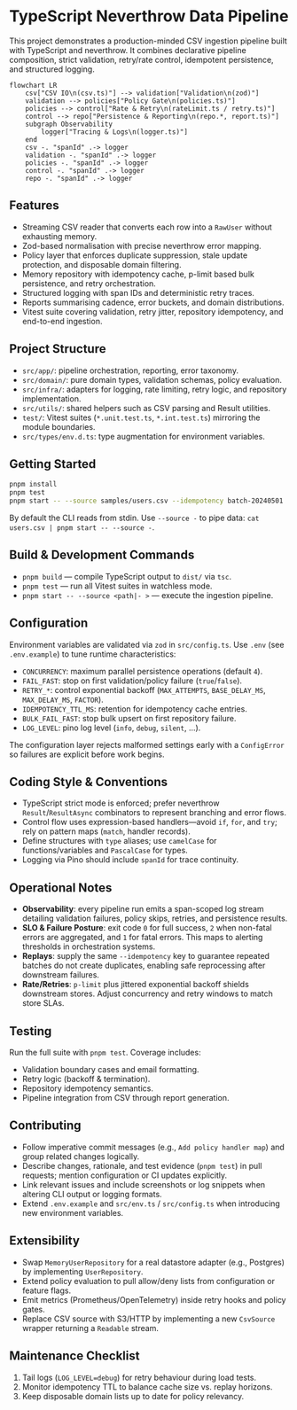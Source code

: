 # TypeScript Neverthrow Data Pipeline

This project demonstrates a production-minded CSV ingestion pipeline built with TypeScript and neverthrow. It combines declarative pipeline composition, strict validation, retry/rate control, idempotent persistence, and structured logging.

```mermaid
flowchart LR
    csv["CSV IO\n(csv.ts)"] --> validation["Validation\n(zod)"]
    validation --> policies["Policy Gate\n(policies.ts)"]
    policies --> control["Rate & Retry\n(rateLimit.ts / retry.ts)"]
    control --> repo["Persistence & Reporting\n(repo.*, report.ts)"]
    subgraph Observability
        logger["Tracing & Logs\n(logger.ts)"]
    end
    csv -. "spanId" .-> logger
    validation -. "spanId" .-> logger
    policies -. "spanId" .-> logger
    control -. "spanId" .-> logger
    repo -. "spanId" .-> logger
```

## Features

- Streaming CSV reader that converts each row into a `RawUser` without exhausting memory.
- Zod-based normalisation with precise neverthrow error mapping.
- Policy layer that enforces duplicate suppression, stale update protection, and disposable domain filtering.
- Memory repository with idempotency cache, p-limit based bulk persistence, and retry orchestration.
- Structured logging with span IDs and deterministic retry traces.
- Reports summarising cadence, error buckets, and domain distributions.
- Vitest suite covering validation, retry jitter, repository idempotency, and end-to-end ingestion.

## Project Structure

- `src/app/`: pipeline orchestration, reporting, error taxonomy.
- `src/domain/`: pure domain types, validation schemas, policy evaluation.
- `src/infra/`: adapters for logging, rate limiting, retry logic, and repository implementation.
- `src/utils/`: shared helpers such as CSV parsing and Result utilities.
- `test/`: Vitest suites (`*.unit.test.ts`, `*.int.test.ts`) mirroring the module boundaries.
- `src/types/env.d.ts`: type augmentation for environment variables.

## Getting Started

```bash
pnpm install
pnpm test
pnpm start -- --source samples/users.csv --idempotency batch-20240501
```

By default the CLI reads from stdin. Use `--source -` to pipe data: `cat users.csv | pnpm start -- --source -`.

## Build & Development Commands

- `pnpm build` — compile TypeScript output to `dist/` via `tsc`.
- `pnpm test` — run all Vitest suites in watchless mode.
- `pnpm start -- --source <path|- >` — execute the ingestion pipeline.

## Configuration

Environment variables are validated via `zod` in `src/config.ts`. Use `.env` (see `.env.example`) to tune runtime characteristics:

- `CONCURRENCY`: maximum parallel persistence operations (default `4`).
- `FAIL_FAST`: stop on first validation/policy failure (`true`/`false`).
- `RETRY_*`: control exponential backoff (`MAX_ATTEMPTS`, `BASE_DELAY_MS`, `MAX_DELAY_MS`, `FACTOR`).
- `IDEMPOTENCY_TTL_MS`: retention for idempotency cache entries.
- `BULK_FAIL_FAST`: stop bulk upsert on first repository failure.
- `LOG_LEVEL`: pino log level (`info`, `debug`, `silent`, ...).

The configuration layer rejects malformed settings early with a `ConfigError` so failures are explicit before work begins.

## Coding Style & Conventions

- TypeScript strict mode is enforced; prefer neverthrow `Result`/`ResultAsync` combinators to represent branching and error flows.
- Control flow uses expression-based handlers—avoid `if`, `for`, and `try`; rely on pattern maps (`match`, handler records).
- Define structures with `type` aliases; use `camelCase` for functions/variables and `PascalCase` for types.
- Logging via Pino should include `spanId` for trace continuity.

## Operational Notes

- **Observability**: every pipeline run emits a span-scoped log stream detailing validation failures, policy skips, retries, and persistence results.
- **SLO & Failure Posture**: exit code `0` for full success, `2` when non-fatal errors are aggregated, and `1` for fatal errors. This maps to alerting thresholds in orchestration systems.
- **Replays**: supply the same `--idempotency` key to guarantee repeated batches do not create duplicates, enabling safe reprocessing after downstream failures.
- **Rate/Retries**: `p-limit` plus jittered exponential backoff shields downstream stores. Adjust concurrency and retry windows to match store SLAs.

## Testing

Run the full suite with `pnpm test`. Coverage includes:

- Validation boundary cases and email formatting.
- Retry logic (backoff & termination).
- Repository idempotency semantics.
- Pipeline integration from CSV through report generation.

## Contributing

- Follow imperative commit messages (e.g., `Add policy handler map`) and group related changes logically.
- Describe changes, rationale, and test evidence (`pnpm test`) in pull requests; mention configuration or CI updates explicitly.
- Link relevant issues and include screenshots or log snippets when altering CLI output or logging formats.
- Extend `.env.example` and `src/env.ts` / `src/config.ts` when introducing new environment variables.

## Extensibility

- Swap `MemoryUserRepository` for a real datastore adapter (e.g., Postgres) by implementing `UserRepository`.
- Extend policy evaluation to pull allow/deny lists from configuration or feature flags.
- Emit metrics (Prometheus/OpenTelemetry) inside retry hooks and policy gates.
- Replace CSV source with S3/HTTP by implementing a new `CsvSource` wrapper returning a `Readable` stream.

## Maintenance Checklist

1. Tail logs (`LOG_LEVEL=debug`) for retry behaviour during load tests.
2. Monitor idempotency TTL to balance cache size vs. replay horizons.
3. Keep disposable domain lists up to date for policy relevancy.
